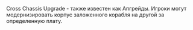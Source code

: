 Cross Chassis Upgrade - также известен как Апгрейды. Игроки могут модернизировать корпус заложенного корабля на другой за определенную плату.